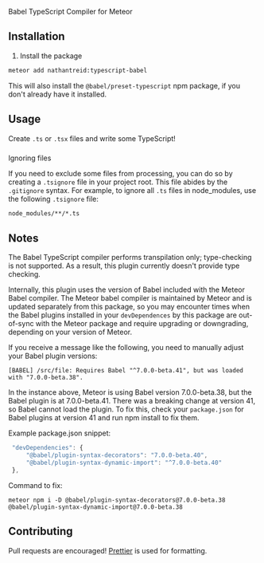 Babel TypeScript Compiler for Meteor

## Installation

1. Install the package

```bash
meteor add nathantreid:typescript-babel
```

This will also install the `@babel/preset-typescript` npm package, if you don't already have it installed.

## Usage

Create `.ts` or `.tsx` files and write some TypeScript!

###
Ignoring files

If you need to exclude some files from processing, you can do so by creating a `.tsignore` file in your project root.
This file abides by the `.gitignore` syntax.
For example, to ignore all `.ts` files in node_modules, use the following `.tsignore` file:

```
node_modules/**/*.ts

```

## Notes

The Babel TypeScript compiler performs transpilation only; type-checking is not supported. As a result, this plugin
currently doesn't provide type checking.

Internally, this plugin uses the version of Babel included with the Meteor Babel compiler. The Meteor babel compiler
is maintained by Meteor and is updated separately from this package, so you may encounter times when the Babel plugins
installed in your `devDependences` by this package are out-of-sync with the Meteor package and require upgrading or
downgrading, depending on your version of Meteor.

If you receive a message like the following, you need to manually adjust your Babel plugin versions:
```
[BABEL] /src/file: Requires Babel "^7.0.0-beta.41", but was loaded with "7.0.0-beta.38".
```

In the instance above, Meteor is using Babel version 7.0.0-beta.38, but the Babel plugin is at 7.0.0-beta.41.
There was a breaking change at version 41, so Babel cannot load the plugin. To fix this, check your `package.json` for
Babel plugins at version 41 and run npm install to fix them.

Example package.json snippet:
``` js
 "devDependencies": {
     "@babel/plugin-syntax-decorators": "7.0.0-beta.40",
     "@babel/plugin-syntax-dynamic-import": "^7.0.0-beta.40"
 },
```

Command to fix:
```
meteor npm i -D @babel/plugin-syntax-decorators@7.0.0-beta.38 @babel/plugin-syntax-dynamic-import@7.0.0-beta.38
```

## Contributing
Pull requests are encouraged! [Prettier](https://prettier.io/) is used for formatting.
